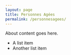 ```yaml
---
layout: page
title: Personnes Agées
permalink: /personnesagees/
---
```


About content goes here.

- A list item
- Another list item